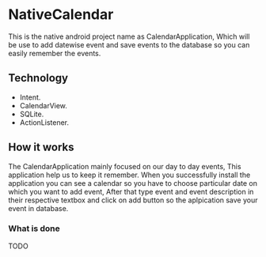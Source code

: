 # NativeCalendar

 This is the native android project name as CalendarApplication, Which will be use to add datewise event and save events to the database so you can easily remember the events.

## Technology
 
 * Intent. 
 * CalendarView. 
 * SQLite.
 * ActionListener.

## How it works

 The CalendarApplication mainly focused on our day to day events, This application help us to keep it remember. When you successfully install the application you can see a calendar so you have to choose particular date on which you want to add event, After that type event and event description in their respective textbox and click on add button so the aplpication save your event in database.

### What is done
 
 TODO